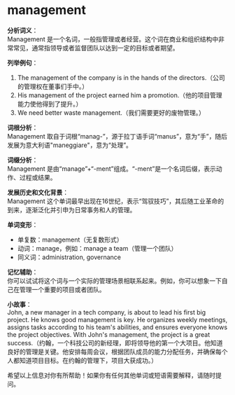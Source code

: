 # management

**分析词义**：  
Management 是一个名词，一般指管理或者经营。这个词在商业和组织结构中非常常见，通常指领导或者监督团队以达到一定的目标或者期望。

  

**列举例句**：

  

1.  The management of the company is in the hands of the directors.（公司的管理权在董事们手中。）
2.  His management of the project earned him a promotion.（他的项目管理能力使他得到了提升。）
3.  We need better waste management.（我们需要更好的废物管理。）

  

**词根分析**：  
Management 取自于词根“manag-”，源于拉丁语手词“manus”，意为“手”，随后发展为意大利语"maneggiare"，意为“处理”。

  

**词缀分析**：  
Management 是由“manage”+“-ment”组成。“-ment”是一个名词后缀，表示动作、过程或结果。

  

**发展历史和文化背景**：  
Management 这个单词最早出现在16世纪，表示“驾驭技巧”，其后随工业革命的到来，逐渐泛化并引申为日常事务和人的管理。

  

**单词变形**：

  

*   单复数：management（无复数形式）
*   动词：manage，例如：manage a team（管理一个团队）
*   同义词：administration, governance

  

**记忆辅助**：  
你可以试试将这个词与一个实际的管理场景相联系起来。例如，你可以想象一下自己在管理一个重要的项目或者团队。

  

**小故事**：  
John, a new manager in a tech company, is about to lead his first big project. He knows good management is key. He organizes weekly meetings, assigns tasks according to his team's abilities, and ensures everyone knows the project objectives. With John's management, the project is a great success.（约翰，一个科技公司的新经理，即将领导他的第一个大项目。他知道良好的管理是关键。他安排每周会议，根据团队成员的能力分配任务，并确保每个人都知道项目目标。在约翰的管理下，项目大获成功。）

  

希望以上信息对你有所帮助！如果你有任何其他单词或短语需要解释，请随时提问。
